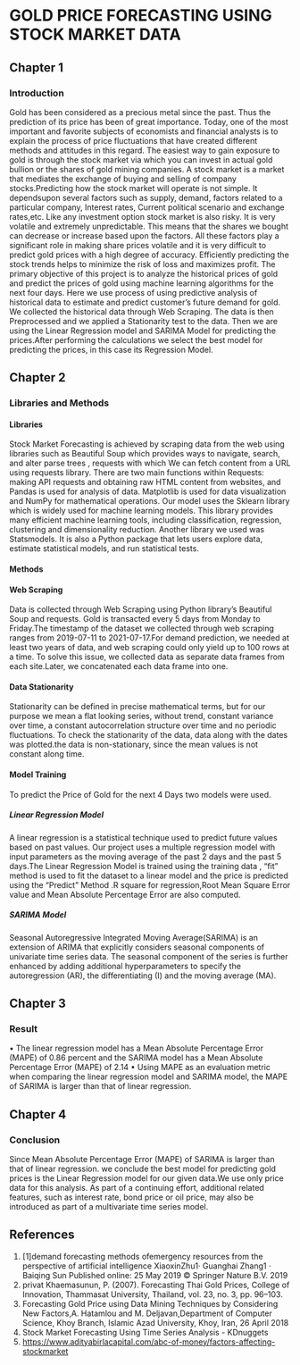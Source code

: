 #                                                                   GOLD PRICE FORECASTING USING STOCK MARKET DATA

## Chapter 1

### Introduction

Gold has been considered as a precious metal since the past. Thus the prediction of its price has been of great importance. Today, one of the most important and favorite subjects of economists and financial analysts is to explain the process of price fluctuations that have created different methods and attitudes in this regard. The easiest way to gain exposure to gold is through the stock market via which you can invest in actual gold bullion or the shares of gold mining companies. A stock market is a market that mediates the exchange of buying and selling of company stocks.Predicting how the stock market will operate is not simple. It dependsupon several factors such as supply, demand, factors related to a particular company, Interest rates, Current political scenario and exchange rates,etc. Like any investment option stock market is also risky. It is very volatile and extremely unpredictable. This means that the shares we bought can decrease or increase based upon the factors. All these factors play a significant role in making share prices volatile and it is very difficult to predict gold prices with a high degree of accuracy. Efficiently predicting the stock trends helps to minimize the risk of loss and maximizes profit.
The primary objective of this project is to analyze the historical prices of gold and predict the prices of gold using machine learning algorithms for the next four days. Here we use process of using predictive analysis of historical data to estimate and predict customer’s future demand for gold. We collected the historical data through Web Scraping. The data is then Preprocessed and we applied a Stationarity test to the data. Then we are using the Linear Regression model and SARIMA Model for predicting the prices.After performing the calculations we select the best model for predicting the prices, in this case its Regression Model.

## Chapter 2

### Libraries and Methods

#### Libraries

Stock Market Forecasting is achieved by scraping data from the web using libraries such as Beautiful Soup which provides ways to navigate, search, and alter parse trees , requests with which We can fetch content from a URL using requests library. There are two main functions within Requests: making API requests and obtaining raw HTML content from websites, and Pandas is used for analysis of data.
Matplotlib is used for data visualization and NumPy for mathematical operations. Our model uses the Sklearn library which is widely used for machine learning models. This library provides many efficient machine learning tools, including classification, regression, clustering and dimensionality reduction. Another library we used was Statsmodels. It is also a Python package that lets users explore data, estimate statistical models, and run statistical tests.

#### Methods

#### Web Scraping
Data is collected through Web Scraping using Python library’s Beautiful Soup and requests. Gold is transacted every 5 days from Monday to Friday.The timestamp of the dataset we collected through web scraping ranges from 2019-07-11 to 2021-07-17.For demand prediction, we needed at least two years of data, and web scraping could only yield up to 100 rows at a time. To solve this issue, we collected data as separate data frames from each site.Later, we concatenated each data frame into one.

#### Data Stationarity

Stationarity can be defined in precise mathematical terms, but for our purpose we mean a flat looking series, without trend, constant variance over time, a constant autocorrelation structure over time and no periodic fluctuations. To check the stationarity of the data, data along with the dates was plotted.the data is non-stationary, since the mean values is not constant along time.

#### Model Training

To predict the Price of Gold for the next 4 Days two models were used.

#####  Linear Regression Model

A linear regression is a statistical technique used to predict future values based on past values. Our project uses a multiple regression model with input parameters as the moving average of the past 2 days and the past 5 days.The Linear Regression Model is trained using the training data , “fit” method is used to fit the dataset to a linear model and the price is predicted using the “Predict” Method .R square for regression,Root Mean Square Error value and Mean Absolute Percentage Error are also computed.

#####  SARIMA Model

Seasonal Autoregressive Integrated Moving Average(SARIMA) is an extension of ARIMA that explicitly considers seasonal components of univariate time series data. The seasonal component of the series is further enhanced by adding additional hyperparameters to specify the autoregression (AR), the differentiating (I) and the moving average (MA).

## Chapter 3 

### Result

• The linear regression model has a Mean Absolute Percentage Error (MAPE) of 0.86 percent and the SARIMA model has a Mean Absolute Percentage Error (MAPE) of 2.14
• Using MAPE as an evaluation metric when comparing the linear regression model and SARIMA model, the MAPE of SARIMA is larger than that of linear regression.

## Chapter 4

### Conclusion

Since Mean Absolute Percentage Error (MAPE) of SARIMA is larger than that of linear regression. we conclude the best model for predicting gold
prices is the Linear Regression model for our given data.We use only price data for this analysis. As part of a continuing effort, additional related features, such as interest rate, bond price or oil price, may also be introduced as part of a multivariate time series model.

## References

1. [1]demand forecasting methods ofemergency resources from the perspective of artificial intelligence XiaoxinZhu1· Guanghai Zhang1 · Baiqing Sun Published online: 25 May 2019 © Springer Nature B.V. 2019
2. privat Khaemasunun, P. (2007). Forecasting Thai Gold Prices, College of Innovation, Thammasat University, Thailand, vol. 23, no. 3, pp. 96–103.
3. Forecasting Gold Price using Data Mining Techniques by Considering New Factors,A. Hatamlou and M. Deljavan,Department of Computer Science, Khoy Branch, Islamic Azad University, Khoy, Iran, 26 April 2018
4. Stock Market Forecasting Using Time Series Analysis - KDnuggets
5. https://www.adityabirlacapital.com/abc-of-money/factors-affecting-stockmarket

